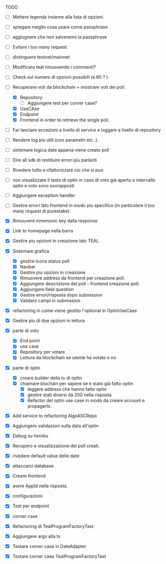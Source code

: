 TODO

- [ ] Mettere legenda insieme alla lista di opzioni.
- [ ] spiegare meglio cosa usare come passphrase
- [ ] aggiugnere che non salveremo la passphrase 
- [ ] Evitare i too many request. 
- [ ] distinguere testnet/mainnet
- [ ] Modificare teal rimuovendo i commenti? 

- [ ] Check sul numero di opzioni possibili (a 60 ? )
- [ ] Recuperare voti da blockchain + mostrare voti dei poll.
  - [x] Repository
      - [ ] Aggiungere test per corner case?
  - [x] UseCAse
  - [x] Endpoint 
  - [x] Frontend in order to retrieve the single poll.
- [ ] Far lanciare eccezioni a livello di service e loggare a livello di repository
- [ ] Rendere log più utili (con parametri etc..).
- [ ] sistemare logica date appena viene creato poll
- [ ] Dire all sdk di restituire errori piu parlanti 
- [ ] Rivedere tutto e rifattorizzare cio che si puo
- [ ] non visualizzare il tasto di optin in caso di voto 
  già aperto e intervallo optin e voto sono sovrapposti
- [ ] Aggiungere exception handler
- [ ] Gestire errori lato frontend in modo piu specifico
  (in particolare il too many request di purestake).

- [x] Rimouvere mnemonic key dalla response
- [x] Link to homepage nella barra
- [x] Gestire piu opzioni in creazione lato TEAL
- [x] Sistemare grafica
  - [x] gestire icona status poll
  - [x] Navbar
  - [x] Gestire piu opzioni in creazione
  - [x] Rimuovere address da frontend per creazione poll.
  - [x] Aggiungere descrizione del poll - frontend creazione poll.
  - [x] Aggiungere field question
  - [x] Gestire errori/risposta dopo submission
  - [x] Validare campi in submission
- [x] refactoring in come viene gestito l'optional in OptinUseCase
- [x] Gestire piu di due opzioni in lettura
- [x] parte di voto
    - [x] End point 
    - [x] use case
    - [x] Repository per votare
    - [x] Lettura da blockchain se utente ha votato o no
- [x] parte di optin
    - [x] creare builder della tx di optin
    - [x] chiamare blochain per sapere se è stato già fatto optin 
        - [x] leggere address che hanno fatto optin
        - [x] gestire stati diversi da 200 nella risposta
        - [x] Refactor del optin use case in modo da creare account e propagarlo.
- [x] Add service to refactoring AlgoASCRepo
- [x] Aggiungere validazioni sulla data all'optin
- [x] Debug su heroku 
- [x] Recupero e visualizzazione dei poll creati.
- [x] rivedere default value delle date 
- [x] attaccarci database.
- [x] Creare frontend
- [x] avere AppId nella risposta.
- [x] configurazioni 
- [x] Test per endpoint
- [x] corner case
- [x] Refactoring di TealProgramFactoryTest
- [x] Aggiungere args alla tx
- [x] Testare corner case in DateAdapter
- [x] Testare corner case TealProgramFactoryTest
